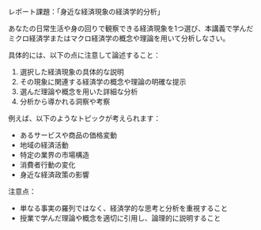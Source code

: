 レポート課題：「身近な経済現象の経済学的分析」

あなたの日常生活や身の回りで観察できる経済現象を1つ選び、本講義で学んだミクロ経済学またはマクロ経済学の概念や理論を用いて分析しなさい。

具体的には、以下の点に注意して論述すること：

1. 選択した経済現象の具体的な説明
2. その現象に関連する経済学の概念や理論の明確な提示
3. 選んだ理論や概念を用いた詳細な分析
4. 分析から導かれる洞察や考察

例えば、以下のようなトピックが考えられます：
- あるサービスや商品の価格変動
- 地域の経済活動
- 特定の業界の市場構造
- 消費者行動の変化
- 身近な経済政策の影響

注意点：
- 単なる事実の羅列ではなく、経済学的な思考と分析を重視すること
- 授業で学んだ理論や概念を適切に引用し、論理的に説明すること
